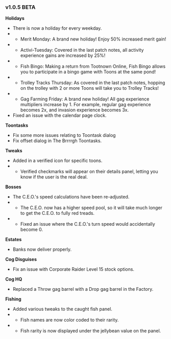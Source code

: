 ### v1.0.5 BETA
**Holidays**
- There is now a holiday for every weekday.
- - Merit Monday: A brand new holiday! Enjoy 50% increased merit gain!
- - Activi-Tuesday: Covered in the last patch notes, all activity experience gains are increased by 25%!
- - Fish Bingo: Making a return from Tootnown Online, Fish Bingo allows you to participate in a bingo game with Toons at the same pond!
- - Trolley Tracks Thursday: As covered in the last patch notes, hopping on the trolley with 2 or more Toons will take you to Trolley Tracks!
- - Gag Farming Friday: A brand new holiday! All gag experience multipliers increase by 1. For example, regular gag experience becomes 2x, and invasion experience becomes 3x.
- Fixed an issue with the calendar page clock.

**Toontasks**
- Fix some more issues relating to Toontask dialog
- Fix offset dialog in The Brrrrgh Toontasks.

**Tweaks**
- Added in a verified icon for specific toons.
- - Verified checkmarks will appear on their details panel, letting you know if the user is the real deal.

**Bosses**
- The C.E.O.'s speed calculations have been re-adjusted.
- - The C.E.O. now has a higher speed pool, so it will take much longer to get the C.E.O. to fully red treads.
- - Fixed an issue where the C.E.O.'s turn speed would accidentally become 0.

**Estates**
- Banks now deliver properly.

**Cog Disguises**
- Fix an issue with Corporate Raider Level 15 stock options.

**Cog HQ**
- Replaced a Throw gag barrel with a Drop gag barrel in the Factory.

**Fishing**
- Added various tweaks to the caught fish panel.
- - Fish names are now color coded to their rarity.
- - Fish rarity is now displayed under the jellybean value on the panel.
